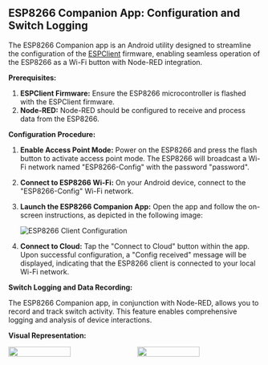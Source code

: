 ## ESP8266 Companion App: Configuration and Switch Logging

The ESP8266 Companion app is an Android utility designed to streamline the configuration of the [ESPClient](https://github.com/iamrajendraverma/Esp8266Client) firmware, enabling seamless operation of the ESP8266 as a Wi-Fi button with Node-RED integration.

**Prerequisites:**

1.  **ESPClient Firmware:** Ensure the ESP8266 microcontroller is flashed with the ESPClient firmware.
2.  **Node-RED:** Node-RED should be configured to receive and process data from the ESP8266.

**Configuration Procedure:**

1.  **Enable Access Point Mode:** Power on the ESP8266 and press the flash button to activate access point mode. The ESP8266 will broadcast a Wi-Fi network named "ESP8266-Config" with the password "password".
2.  **Connect to ESP8266 Wi-Fi:** On your Android device, connect to the "ESP8266-Config" Wi-Fi network.
3.  **Launch the ESP8266 Companion App:** Open the app and follow the on-screen instructions, as depicted in the following image:

    ![ESP8266 Client Configuration](https://github.com/user-attachments/assets/c0798bbc-92d0-4daa-84cb-6a616c3a5fe6)

4.  **Connect to Cloud:** Tap the "Connect to Cloud" button within the app. Upon successful configuration, a "Config received" message will be displayed, indicating that the ESP8266 client is connected to your local Wi-Fi network.

**Switch Logging and Data Recording:**

The ESP8266 Companion app, in conjunction with Node-RED, allows you to record and track switch activity. This feature enables comprehensive logging and analysis of device interactions.

**Visual Representation:**

<div style="display: flex; flex-direction: row;">
  <img src="https://github.com/user-attachments/assets/28fa407b-05f1-42e5-af0e-eb15d27cb250" style="width: 50%; height: auto; margin-right: 10px;">
  <img src="https://github.com/user-attachments/assets/8d3160d0-45bb-45d7-86bc-d31347533204" style="width: 50%; height: auto;">
</div>
